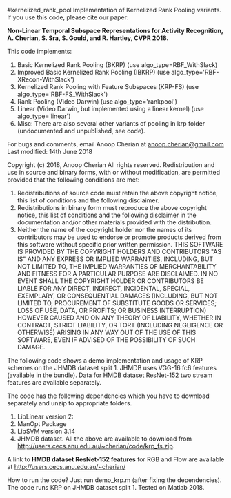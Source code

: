 #kernelized_rank_pool
Implementation of Kernelized Rank Pooling variants. If you use this code,
please cite our paper:

 <b>Non-Linear Temporal Subspace Representations for Activity Recognition, 
 A. Cherian, S. Sra, S. Gould, and R. Hartley, CVPR 2018. </b>
 
 This code implements:
 1. Basic Kernelized Rank Pooling (BKRP) (use algo_type=RBF_WithSlack)
 2. Improved Basic Kernelized Rank Pooling (IBKRP) (use algo_type='RBF-XRecon-WithSlack')
 3. Kernelized Rank Pooling with Feature Subspaces (KRP-FS) (use algo_type='RBF-FS_WithSlack')
 4. Rank Pooling (Video Darwin) (use algo_type='rankpool')
 5. Linear (Video Darwin, but implemented using a linear kernel) (use algo_type='linear')
 6. Misc: There are also several other variants of pooling in krp folder (undocumented and unpublished, see code).


 For bugs and comments, email Anoop Cherian at anoop.cherian@gmail.com
 Last modified: 14th June 2018


 Copyright (c) 2018, Anoop Cherian
 All rights reserved.
 Redistribution and use in source and binary forms, with or without modification, are permitted provided that the following conditions are met:
 1. Redistributions of source code must retain the above copyright notice, this list of conditions and the following disclaimer.
 2. Redistributions in binary form must reproduce the above copyright notice, this list of conditions and the following disclaimer in the documentation and/or other materials provided with the distribution.
 3. Neither the name of the copyright holder nor the names of its contributors may be used to endorse or promote products derived from this software without specific prior written permission.
 THIS SOFTWARE IS PROVIDED BY THE COPYRIGHT HOLDERS AND CONTRIBUTORS "AS IS" AND ANY EXPRESS OR IMPLIED WARRANTIES, INCLUDING, BUT NOT LIMITED TO, THE IMPLIED WARRANTIES OF MERCHANTABILITY AND FITNESS FOR A
 PARTICULAR PURPOSE ARE DISCLAIMED. IN NO EVENT SHALL THE COPYRIGHT HOLDER OR CONTRIBUTORS BE LIABLE FOR ANY DIRECT, 
 INDIRECT, INCIDENTAL, SPECIAL, EXEMPLARY, OR CONSEQUENTIAL DAMAGES (INCLUDING, BUT NOT LIMITED TO, PROCUREMENT OF 
 SUBSTITUTE GOODS OR SERVICES; LOSS OF USE, DATA, OR PROFITS; OR BUSINESS INTERRUPTION) HOWEVER CAUSED AND ON ANY THEORY 
 OF LIABILITY, WHETHER IN CONTRACT, STRICT LIABILITY, OR TORT (INCLUDING NEGLIGENCE OR OTHERWISE) ARISING IN ANY WAY OUT 
 OF THE USE OF THIS SOFTWARE, EVEN IF ADVISED OF THE POSSIBILITY OF SUCH DAMAGE.
 
 The following code shows a demo implementation and usage of KRP schemes
 on the JHMDB dataset split 1. JHMDB uses VGG-16 fc6 features (available
 in the bundle). Data for HMDB dataset ResNet-152 two stream features are
 available separately.

 The code has the following dependencies which you have to download separately and unzip to appropriate folders. 
 1. LibLinear version 2: 
 2. ManOpt Package
 3. LibSVM version 3.14
 4. JHMDB dataset.
 All the above are available to download from http://users.cecs.anu.edu.au/~cherian/code/krp_fs.zip.
 
 A link to <b>HMDB dataset ResNet-152 features</b> for RGB and Flow are available at http://users.cecs.anu.edu.au/~cherian/
 
 How to run the code? Just run demo_krp.m (after fixing the dependencies). The code runs KRP on JHMDB dataset split 1. Tested on Matlab 2018.
